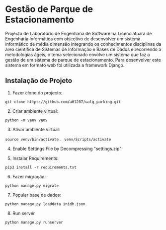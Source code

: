 # Gestão de Parque de Estacionamento
  
Projecto de Laboratório de Engenharia de Software na Licenciatuara de Engenharia Informática com objectivo de desenvolver um sistema informático 
de média dimensão integrando os conhecimentos disciplinas da área científica de Sistemas de Informação e Bases de Dados e recorrendo a metodologias 
ágeis, o tema selecionado envolve um sistema que faz a gestão de um sistema de parque de estacionamento. Para desenvolver este sistema em formato web 
foi utilizada a framework Django.

## Instalação de Projeto

1. Fazer clone do projecto:

```git clone https://github.com/a61207/ualg_parking.git```

2. Criar ambiente virtual: 

```python -m venv venv```

3. Ativar ambiente virtual:

```source venv/bin/activate```
```. venv/Scripts/activate```

4. Enable Settings File by Decompressing "settings.zip":

5. Instalar Requirements:

```pip3 install -r requirements.txt```

6. Fazer migração:

```python manage.py migrate```

7. Popular base de dados:

```python manage.py loaddata inidb.json```

8. Run server

```python manage.py runserver```

